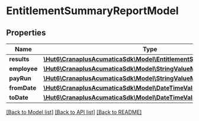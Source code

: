# EntitlementSummaryReportModel

## Properties
Name | Type | Description | Notes
------------ | ------------- | ------------- | -------------
**results** | [**\Hut6\CranaplusAcumaticaSdk\Model\EntitlementSummaryDetailModel[]**](EntitlementSummaryDetailModel.md) |  | [optional] 
**employee** | [**\Hut6\CranaplusAcumaticaSdk\Model\StringValueModel**](StringValueModel.md) |  | [optional] 
**payRun** | [**\Hut6\CranaplusAcumaticaSdk\Model\StringValueModel**](StringValueModel.md) |  | [optional] 
**fromDate** | [**\Hut6\CranaplusAcumaticaSdk\Model\DateTimeValueModel**](DateTimeValueModel.md) |  | [optional] 
**toDate** | [**\Hut6\CranaplusAcumaticaSdk\Model\DateTimeValueModel**](DateTimeValueModel.md) |  | [optional] 

[[Back to Model list]](../README.md#documentation-for-models) [[Back to API list]](../README.md#documentation-for-api-endpoints) [[Back to README]](../README.md)


